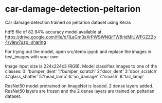 # car-damage-detection-peltarion
Car damage detection trained on peltarion dataset using Keras

hdf5 file of 82.94% accuracy model available at https://drive.google.com/file/d/1LaGm3aXrPWSWNQrTW8ridMiUWFGZZ2b4/view?usp=sharing

For trying out the model, open src/demo.ipynb and replace the images in test_images with your own


Image input size is 224x224x3 (RGB). Model classifies images to one of the classes:
0: 'bumper_dent'
1:'bumper_scratch'
2:'door_dent'
3:'door_scratch'
4:'glass_shatter'
5:'head_lamp'
6:'no_damage'
7:'smash'
8:'tail_lamp'<br>

ResNet50 model pretrained on ImageNet is loaded. 2 dense layers added. ResNet50 layers are frozen and the 2 dense layers are trained on peltarian dataset.